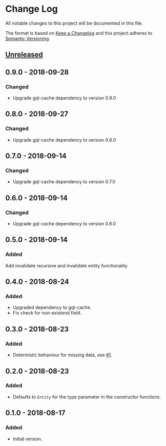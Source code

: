 # Change Log

All notable changes to this project will be documented in this file.

The format is based on [Keep a Changelog](http://keepachangelog.com/)
and this project adheres to [Semantic Versioning](http://semver.org/).

## [Unreleased]

## 0.9.0 - 2018-09-28

### Changed
- Upgrade gql-cache dependency to version 0.9.0

## 0.8.0 - 2018-09-27

### Changed
- Upgrade gql-cache dependency to version 0.8.0

## 0.7.0 - 2018-09-14

### Changed
- Upgrade gql-cache dependency to version 0.7.0

## 0.6.0 - 2018-09-14

### Changed
- Upgrade gql-cache dependency to version 0.6.0

## 0.5.0 - 2018-09-14

### Added
Add invalidate recursive and invalidate entity functionality

## 0.4.0 - 2018-08-24

### Added
- Upgraded dependency to gql-cache.
- Fix check for non-existend field.

## 0.3.0 - 2018-08-23

### Added
- Determistic behaviour for missing data, see [#1](https://github.com/dividab/gql-cache-patch/issues/1).

## 0.2.0 - 2018-08-23

### Added
- Defaults to `Entity` for the type parameter in the constructor functions.

## 0.1.0 - 2018-08-17
### Added

- Initial version.

[unreleased]: https://github.com/dividab/tsconfig-paths/compare/0.9.0...master
[0.7.0]: https://github.com/dividab/tsconfig-paths/compare/0.8.0...0.9.0
[0.7.0]: https://github.com/dividab/tsconfig-paths/compare/0.7.0...0.8.0
[0.7.0]: https://github.com/dividab/tsconfig-paths/compare/0.6.0...0.7.0
[0.6.0]: https://github.com/dividab/tsconfig-paths/compare/0.5.0...0.6.0
[0.5.0]: https://github.com/dividab/tsconfig-paths/compare/0.4.0...0.5.0
[0.4.0]: https://github.com/dividab/tsconfig-paths/compare/0.3.0...0.4.0
[0.3.0]: https://github.com/dividab/tsconfig-paths/compare/0.2.0...0.3.0
[0.2.0]: https://github.com/dividab/tsconfig-paths/compare/0.1.0...0.2.0

